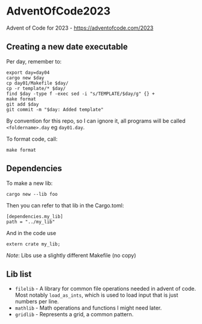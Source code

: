 # AdventOfCode2023
Advent of Code for 2023 - https://adventofcode.com/2023

## Creating a new date executable

Per day, remember to:
```
export day=day04
cargo new $day
cp day01/Makefile $day/
cp -r template/* $day/
find $day -type f -exec sed -i "s/TEMPLATE/$day/g" {} +
make format
git add $day
git commit -m "$day: Added template"
```

By convention for this repo, so I can ignore it, all programs will be called `<foldername>.day` eg `day01.day`.

To format code, call:

```
make format
```

## Dependencies

To make a new lib:

```
cargo new --lib foo
```

Then you can refer to that lib in the Cargo.toml:

```
[dependencies.my_lib]
path = "../my_lib"
```

And in the code use
```
extern crate my_lib;
```

*Note*: Libs use a slightly different Makefile (no copy)

## Lib list

* `filelib` - A library for common file operations needed in advent of code. Most notably `load_as_ints`, which is used to load input that is just numbers per line.
* `mathlib` - Math operations and functions I might need later.
* `gridlib` - Represents a grid, a common pattern.